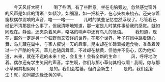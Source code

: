 　　今天风好大啊！
　　喝了些酒，有了些醉意。坐在电脑旁边，忽然感觉窗外的风声是如此的清晰！如倾沙，如细瀑，如一把梳子，在心头梳来梳去。还夹杂着窗棂偶尔震响的声音，咯——咯——
　　儿时的某些记忆忽然浮现了。尽管我已经记不清那是什么事了，但我清晰地知道，那一定是儿时某件事给我的感觉。就如同现在。静谧，还夹杂着风声，咯咯的响声中还有鸟儿的低语。
　　我知道，现在，窗外一定是另一个狂野而又安详的世界。在那个世界，叶子在风中跳着随心舞，鸟儿藏在巢中，与家人叙说一天的趣事，昆虫却在忙碌着搬运食物，准备着渡过一个严酷的冬天。草儿也随风舞着，不过却在枯黄，但他并不伤心，因为他知道，未来，就在不远的未来！他，会复生！会有全新的生命！
　　风，呼呼地吹着。偶尔还有学生笑闹的声音。学生啊，你们与那小草何其相似啊！我啊，你与那小草何其相似啊！
　　是的。我们会枯萎，但终会新生！
　　是的。我们会新生！就，如同那边缘泛黄的草。